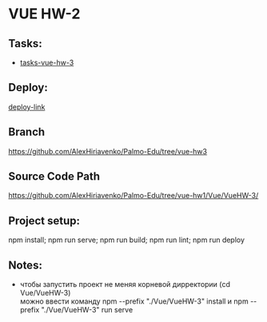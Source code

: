 # VUE HW-2

## Tasks:

- [tasks-vue-hw-3](https://gist.github.com/morphey312/244846fd200c54ba3bb9896ebcb43aae)

## Deploy:

[deploy-link](https://alexhiriavenko.github.io/Palmo-Edu/VueHW-3/)

## Branch

https://github.com/AlexHiriavenko/Palmo-Edu/tree/vue-hw3

## Source Code Path

https://github.com/AlexHiriavenko/Palmo-Edu/tree/vue-hw1/Vue/VueHW-3/

## Project setup:

npm install; npm run serve; npm run build; npm run lint; npm run deploy

## Notes:

- чтобы запустить проект не меняя корневой дирректории (cd Vue/VueHW-3) <br>
  можно ввести команду npm --prefix "./Vue/VueHW-3" install и npm --prefix "./Vue/VueHW-3" run serve

